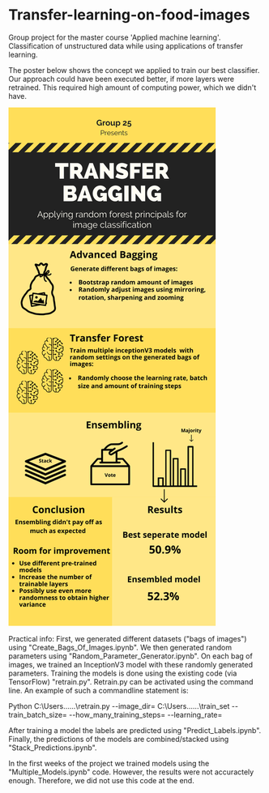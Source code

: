 # Transfer-learning-on-food-images
Group project for the master course 'Applied machine learning'. Classification of unstructured data while using applications of transfer learning.

The poster below shows the concept we applied to train our best classifier. Our approach could have been executed better, if more layers were retrained. This required high amount of computing power, which we didn't have.





<img src="./Transfer Bagging - AML Poster.png">


Practical info:
First, we generated different datasets ("bags of images") using "Create_Bags_Of_Images.ipynb".
We then generated random parameters using "Random_Parameter_Generator.ipynb". 
On each bag of images, we trained an InceptionV3 model with these randomly generated parameters. 
Training the models is done using the existing code (via TensorFlow) "retrain.py". 
Retrain.py can be activated using the command line. An example of such a commandline statement is:

Python C:\Users\......\retrain.py 
--image_dir= C:\Users\......\train_set 
--train_batch_size=<integer>
--how_many_training_steps=<integer>
--learning_rate=<float>

After training a model the labels are predicted using "Predict_Labels.ipynb".
Finally, the predictions of the models are combined/stacked using "Stack_Predictions.ipynb". 



In the first weeks of the project we trained models using the "Multiple_Models.ipynb" code. 
However, the results were not accuractely enough. Therefore, we did not use this code at the end.
